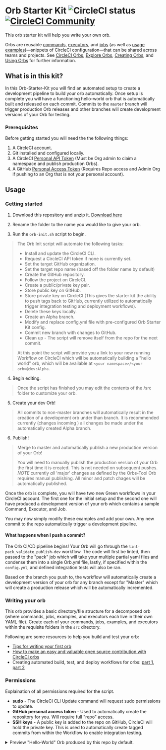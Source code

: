 # Orb Starter Kit  ![CircleCI status](https://circleci.com/gh/CircleCI-Public/orb-starter-kit.svg "CircleCI status") [![CircleCI Community](https://img.shields.io/badge/community-CircleCI%20Discuss-343434.svg)](https://discuss.circleci.com/c/ecosystem/orbs)

This orb starter kit will help you write your own orb.

Orbs are reusable [commands](https://circleci.com/docs/2.0/reusing-config/#authoring-reusable-commands), [executors](https://circleci.com/docs/2.0/reusing-config/#authoring-reusable-executors), and [jobs](https://circleci.com/docs/2.0/reusing-config/#jobs-defined-in-an-orb) (as well as [usage examples](https://github.com/CircleCI-Public/config-preview-sdk/blob/v2.1/docs/usage-examples.md))—snippets of CircleCI configuration—that can be shared across teams and projects. See [CircleCI Orbs](https://circleci.com/orbs), [Explore Orbs](https://circleci.com/orbs/registry), [Creating Orbs](https://circleci.com/docs/2.0/creating-orbs), and [Using Orbs](https://circleci.com/docs/2.0/using-orbs) for further information.

## What is in this kit?

In this Orb-Starter-Kit you will find an automated setup to create a development pipeline to build your orb automatically. Once setup is complete you will have a functioning hello-world orb that is automatically built and released on each commit. Commits to the `master` branch will trigger production Orb releases and other branches will create development versions of your Orb for testing.

### Prerequisites

Before getting started you will need the the following things:
1. A CircleCI account.
2. Git installed and configured locally.
3. A CircleCI [Personal API Token](https://circleci.com/docs/2.0/managing-api-tokens/#creating-a-personal-api-token) (Must be Org admin to claim a namespace and publish production Orbs).
4. A GitHub [Personal Access Token](https://help.github.com/en/articles/creating-a-personal-access-token-for-the-command-line) (Requires Repo access and Admin Org if pushing to an Org that is not your personal account).


## Usage

### Getting started
1. Download this repository and unzip it. [Download here](https://github.com/CircleCI-Public/orb-starter-kit/archive/master.zip)

2. Rename the folder to the name you would like to give your orb.

3. Run the `orb-init.sh` script to begin.
> The Orb Init script will automate the following tasks:
>  * Install and update the CircleCI CLI.
> * Request a CircleCI API token if none is currently set.
> * Set the target GitHub organization.
> * Set the target repo name (based off the folder name by default)
> * Create the GitHub repository.
> * Follow the project on CircleCI.
> * Create a public/private key pair.
> * Store public key on GitHub.
> * Store private key on CircleCI (This gives the starter kit the ability to push tags back to GitHub, currently utilized to automatically trigger integration testing and deployment workflows).
>  * Delete these keys locally.
>  * Create an Alpha branch.
>  * Modify and replace config.yml file with pre-configured Orb Starter Kit config.
>  * Commit new branch with changes to GitHub.
>  * Clean up - The script will remove itself from the repo for the next commit.
>
> At this point the script will provide you a link to your new running Workflow on CircleCI which will be automatically building a "hello world" orb, which will be available at `<your namespace>/<your orb>@dev:Alpha`.
  

4. Begin editing.
> Once the script has finished you may edit the contents of the /src folder to customize your orb.

5. Create your dev Orb!
> All commits to non-master branches will automatically result in the creation of a development orb under than branch. It is recommended currently (changes incoming ) all changes be made under the automatically created Alpha branch.

6. Publish!
> Merge to master and automatically publish a new production version of your Orb!
>
> You will need to manually publish the production version of your Orb the first time it is created. This is not needed on subsequent pushes. *NOTE* currently _all_ 'major' changes as defined by the Orbs-Tool Orb requires manual publishing. All minor and patch chages will be automatically published.

Once the orb is complete, you will have two new Green workflows in your CircleCI account. The first one for the initial setup and the second one will have produced a development version of your orb which contains a sample Command, Executor, and Job. 

You may now simply modify these examples and add your own. Any new commit to the repo automatically trigger a development pipeline.

#### What happens when I push a commit?

The Orb CI/CD pipeline begins! Your Orb will go through the `lint-pack_validate_publish-dev` workflow. The code will first be linted, then passed to the "pack" job which will take your multiple partial yaml files and condense them into a single Orb.yml file, lastly, if specified within the `config.yml`, and defined integration tests will also be ran.

Based on the branch you push to, the workflow will automatically create a development version of your orb for any branch except for "Master" which will create a production release which will be automatically incremented.

### Writing your orb
This orb provides a basic directory/file structure for a decomposed orb (where commands, jobs, examples, and executors each live in their own YAML file). Create each of your commands, jobs, examples, and executors within the requisite folders in the `src` directory.

Following are some resources to help you build and test your orb:

- [Tips for writing your first orb](https://circleci.com/blog/tips-for-writing-your-first-orb/)
- [How to make an easy and valuable open source contribution with CircleCI orbs](https://circleci.com/blog/how-to-make-an-easy-and-valuable-open-source-contribution-with-circleci-orbs/)
- Creating automated build, test, and deploy workflows for orbs: [part 1](https://circleci.com/blog/creating-automated-build-test-and-deploy-workflows-for-orbs/), [part 2](https://circleci.com/blog/creating-automated-build-test-and-deploy-workflows-for-orbs-part-2/)

### Permissions

Explaination of all permissions required for the script.

* **sudo** - The CircleCI CLI Update command will request sudo permissions to update.
* **GitHub personal access token** - Used to automatically create the repository for you. Will require full "repo" access.
* **SSH keys** - A public key is added to the repo on GitHub, CircleCI will hold the private key. This is used to automatically create tagged commits from within the Workflow to enable integration testing.

<details>
<Summary>Preview "Hello-World" Orb produced by this repo by default.</Summary>

```
commands:
  greet:
    description: |
      Replace this text with a description for this command. # What will this command do? # Descriptions should be short, simple, and clear.
    parameters:
      greeting:
        default: Hello
        description: Select a proper greeting
        type: string
    steps:
    - run:
        command: echo << parameters.greeting >> world
        name: Hello World
description: |
  Sample orb description # What will your orb allow users to do? # Descriptions should be short, simple, and clear.
examples:
  example:
    description: |
      Sample example description. # What will this example document? # Descriptions should be short, simple, and clear.
    usage:
      jobs:
        build:
          machine: true
          steps:
          - foo/hello:
              username: Anna
      orbs:
        foo: bar/foo@1.2.3
      version: 2.1
executors:
  default:
    description: |
      This is a sample executor using Docker and Node. # What is this executor? # Descriptions should be short, simple, and clear.
    docker:
    - image: circleci/node:<<parameters.tag>>
    parameters:
      tag:
        default: latest
        description: |
          Pick a specific circleci/node image variant: https://hub.docker.com/r/circleci/node/tags
        type: string
jobs:
  hello:
    description: |
      # What will this job do? # Descriptions should be short, simple, and clear.
    executor: default
    parameters:
      greeting:
        default: Hello
        description: Select a proper greeting
        type: string
    steps:
    - greet:
        greeting: << parameters.greeting >>
orbs:
  hello: circleci/hello-build@0.0.5
version: 2.1
```

</details>
